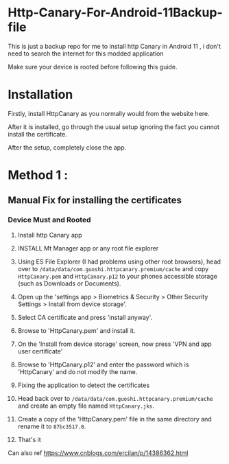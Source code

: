 # Http-Canary-For-Android-11Backup-file
This is just a backup repo for me to install http Canary in Android 11 , i don't need to search the internet for this modded application


Make sure your device is rooted before following this guide.

# Installation

Firstly, install HttpCanary as you normally would from the website here.

After it is installed, go through the usual setup ignoring the fact you cannot install the certificate.

After the setup, completely close the app.

# Method 1 : 

## Manual Fix for  installing the certificates

### Device Must and Rooted

1. Install http Canary app

2. INSTALL Mt Manager app or any root file explorer 

3. Using ES File Explorer (I had problems using other root browsers), head over to `/data/data/com.guoshi.httpcanary.premium/cache` and copy `HttpCanary.pem` and `HttpCanary.p12` to your phones accessible storage (such as Downloads or Documents).

4. Open up the 'settings app > Biometrics & Security > Other Security Settings > Install from device storage'.

5. Select CA certificate and press 'install anyway'.

6. Browse to 'HttpCanary.pem' and install it.

7. On the 'Install from device storage' screen, now press 'VPN and app user certificate'

8. Browse to 'HttpCanary.p12' and enter the password which is 'HttpCanary' and do not modify the name.

9. Fixing the application to detect the certificates

10. Head back over to `/data/data/com.guoshi.httpcanary.premium/cache` and create an empty file named `HttpCanary.jks`.

11. Create a copy of the 'HttpCanary.pem' file in the same directory and rename it to `87bc3517.0`.

12. That's it 

Can also ref https://www.cnblogs.com/ercilan/p/14386362.html
